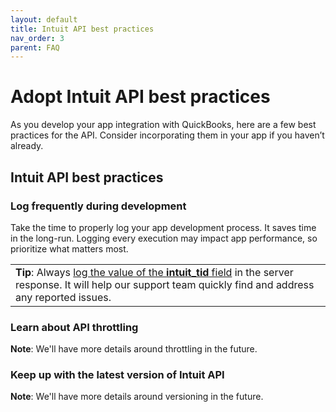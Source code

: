 ```yaml
---
layout: default
title: Intuit API best practices
nav_order: 3
parent: FAQ
---
```


# Adopt Intuit API best practices

As you develop your app integration with QuickBooks, here are a few best practices for the API. Consider incorporating them in your app if you haven’t already.



## Intuit API best practices


### Log frequently during development

Take the time to properly log your app development process. It saves time in the long-run. Logging every execution may impact app performance, so prioritize what matters most.

<table>
<tr>
<td><strong>Tip</strong>: Always <a href="../../faq/error-handling/">log the value of the <strong>intuit_tid</strong> field</a> in the server response. It will help our support team quickly find and address any reported issues.
</td>
</tr>
</table>


### Learn about API throttling

**Note**: We'll have more details around throttling in the future.



### Keep up with the latest version of Intuit API

**Note**: We'll have more details around versioning in the future.


